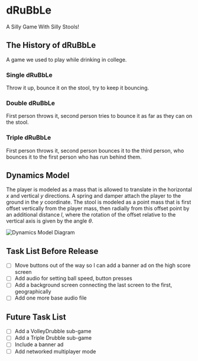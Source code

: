 # dRuBbLe
A Silly Game With Silly Stools!

## The History of dRuBbLe
A game we used to play while drinking in college.

### Single dRuBbLe
Throw it up, bounce it on the stool, try to keep it bouncing.

### Double dRuBbLe
First person throws it, second person tries to bounce it as far as they can on the stool.

### Triple dRuBbLe
First person throws it, second person bounces it to the third person, who bounces it to the first person who has run behind them.

## Dynamics Model
The player is modeled as a mass that is allowed to translate in the horizontal *x* and vertical *y* directions. 
A spring and damper attach the player to the ground in the *y* coordinate.
The stool is modeled as a point mass that is first offset vertically from the player mass, then radially from this offset point by an additional distance *l*, where the rotation of the offset relative to the vertical axis is given by the angle $\theta$.

![Dynamics Model Diagram](https://github.com/radcli14/drubble/extra_data/figs/diagram.png)

## Task List Before Release
- [ ] Move buttons out of the way so I can add a banner ad on the high score screen
- [ ] Add audio for setting ball speed, button presses
- [ ] Add a background screen connecting the last screen to the first, geographically
- [ ] Add one more base audio file

## Future Task List
- [ ] Add a VolleyDrubble sub-game
- [ ] Add a Triple Drubble sub-game
- [ ] Include a banner ad
- [ ] Add networked multiplayer mode
